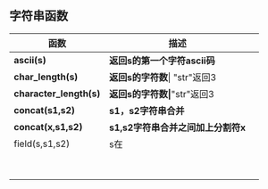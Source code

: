 ## 字符串函数

| 函数                    | 描述                               |      |
| ----------------------- | ---------------------------------- | ---- |
| **ascii(s)**            | **返回s的第一个字符ascii码**       |      |
| **char_length(s)**      | **返回s的字符数**\| "str"返回3     |      |
| **character_length(s)** | **返回s的字符数\|**"str"返回3      |      |
| **concat(s1,s2)**       | **s1，s2字符串合并**               |      |
| **concat(x,s1,s2)**     | **s1,s2字符串合并之间加上分割符x** |      |
| field(s,s1,s2)          | s在                                |      |
|                         |                                    |      |
|                         |                                    |      |
|                         |                                    |      |
|                         |                                    |      |
|                         |                                    |      |
|                         |                                    |      |
|                         |                                    |      |
|                         |                                    |      |

